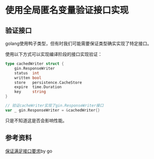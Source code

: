 # 使用全局匿名变量验证接口实现

## 验证接口

golang使用鸭子类型，但有时我们可能需要保证类型确实实现了特定接口。

使用以下方式可以实现编译阶段的接口实现验证：

```go
type cachedWriter struct {
	gin.ResponseWriter
	status  int
	written bool
	store   persistence.CacheStore
	expire  time.Duration
	key     string
}

// 验证cacheWriter实现了gin.ResponseWriter接口
var _ gin.ResponseWriter = &cachedWriter{}
```

只是不知道这是否会影响性能。

## 参考资料

[保证满足接口要求](https://go.dev/doc/faq#guarantee_satisfies_interface)by go
